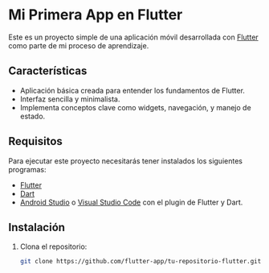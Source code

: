 # Mi Primera App en Flutter

Este es un proyecto simple de una aplicación móvil desarrollada con [Flutter](https://flutter.dev/) como parte de mi proceso de aprendizaje.

## Características

- Aplicación básica creada para entender los fundamentos de Flutter.
- Interfaz sencilla y minimalista.
- Implementa conceptos clave como widgets, navegación, y manejo de estado.

## Requisitos

Para ejecutar este proyecto necesitarás tener instalados los siguientes programas:

- [Flutter](https://flutter.dev/docs/get-started/install)
- [Dart](https://dart.dev/get-dart)
- [Android Studio](https://developer.android.com/studio) o [Visual Studio Code](https://code.visualstudio.com/) con el plugin de Flutter y Dart.

## Instalación

1. Clona el repositorio:
   ```bash
   git clone https://github.com/flutter-app/tu-repositorio-flutter.git
